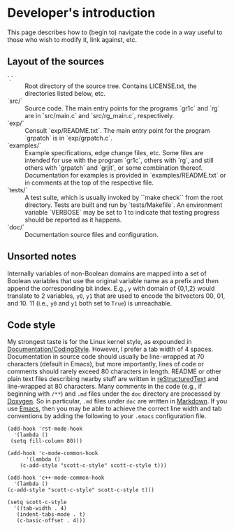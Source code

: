 Developer's introduction
========================

This page describes how to (begin to) navigate the code in a way
useful to those who wish to modify it, link against, etc.


Layout of the sources
---------------------

<dl>

<dt>`.`</dt>
<dd>Root directory of the source tree.  Contains LICENSE.txt, the directories
listed below, etc.</dd>

<dt>`src/`</dt>
<dd>Source code.  The main entry points for the programs `gr1c` and
`rg` are in `src/main.c` and `src/rg_main.c`, respectively.</dd>

<dt>`exp/`</dt>
<dd>Consult `exp/README.txt`.  The main entry point for the program
`grpatch` is in `exp/grpatch.c`.</dd>

<dt>`examples/`</dt>
<dd>Example specifications, edge change files, etc.  Some files are
intended for use with the program `gr1c`, others with `rg`, and still
others with `grpatch` and `grjit`, or some combination thereof.
Documentation for examples is provided in `examples/README.txt` or in
comments at the top of the respective file.</dd>

<dt>`tests/`</dt>
<dd>A test suite, which is usually invoked by ``make check`` from the
root directory.  Tests are built and run by `tests/Makefile`.  An
environment variable `VERBOSE` may be set to 1 to indicate that
testing progress should be reported as it happens.</dd>

<dt>`doc/`</dt>
<dd>Documentation source files and configuration.</dd>

</dl>


Unsorted notes
--------------

Internally variables of non-Boolean domains are mapped into a set of
Boolean variables that use the original variable name as a prefix and
then append the corresponding bit index. E.g., `y` with domain of
{0,1,2} would translate to 2 variables, `y0`, `y1` that are used to
encode the bitvectors 00, 01, and 10. 11 (i.e., `y0` and `y1` both set
to `True`) is unreachable.


Code style
----------

My strongest taste is for the Linux kernel style, as expounded in
[Documentation/CodingStyle](http://lxr.linux.no/#linux+v3.8.8/Documentation/CodingStyle).
However, I prefer a tab width of 4 spaces.  Documentation in source
code should usually be line-wrapped at 70 characters (default in
Emacs), but more importantly, lines of code or comments should rarely
exceed 80 characters in length.  README or other plain text files
describing nearby stuff are written in
[reStructuredText](http://docutils.sourceforge.net/rst.html) and
line-wrapped at 80 characters.  Many comments in the code (e.g., if
beginning with `/**`) and `.md` files under the `doc` directory are
processed by [Doxygen](http://www.doxygen.org).  So in particular,
`.md` files under `doc` are written in
[Markdown](http://daringfireball.net/projects/markdown/).  If you use
[Emacs](http://www.gnu.org/software/emacs/), then you may be able to
achieve the correct line width and tab conventions by adding the
following to your `.emacs` configuration file.

    (add-hook 'rst-mode-hook
      '(lambda ()
	 (setq fill-column 80)))

    (add-hook 'c-mode-common-hook
	      '(lambda ()
		(c-add-style "scott-c-style" scott-c-style t)))

    (add-hook 'c++-mode-common-hook
      '(lambda ()
	(c-add-style "scott-c-style" scott-c-style t)))

    (setq scott-c-style
      '((tab-width . 4)
       (indent-tabs-mode . t)
       (c-basic-offset . 4)))
